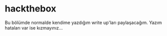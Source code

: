 # hackthebox

Bu bölümde normalde kendime yazdığım write up'ları paylaşacağım. Yazım hataları var ise kızmayınız...
